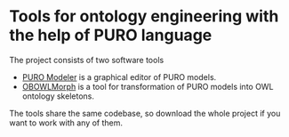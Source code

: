 # Tools for ontology engineering with the help of PURO language

The project consists of two software tools

* [PURO Modeler](puromodeler.md) is a graphical editor of PURO models.
* [OBOWLMorph](obowlmorph.md) is a tool for transformation of PURO models into OWL ontology skeletons.

The tools share the same codebase, so download the whole project if you want to work with any of them.
